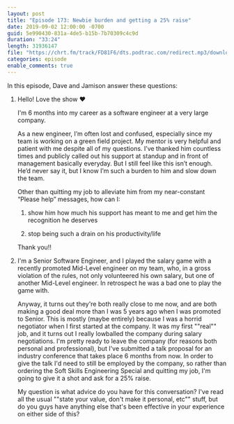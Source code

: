 ```yaml
---
layout: post
title: "Episode 173: Newbie burden and getting a 25% raise"
date: 2019-09-02 12:00:00 -0700
guid: 5e990430-831a-4de5-b15b-7b70309c4c9d
duration: "33:24"
length: 31936147
file: "https://chrt.fm/track/FD81F6/dts.podtrac.com/redirect.mp3/download.softskills.audio/sse-173.mp3"
categories: episode
enable_comments: true
---
```


In this episode, Dave and Jamison answer these questions:

1. Hello! Love the show ❤️
   
   I'm 6 months into my career as a software engineer at a very large company.
   
   As a new engineer, I’m often lost and confused, especially since my team is working on a green field project. My mentor is very helpful and patient with me despite all of my questions. I’ve thanked him countless times and publicly called out his support at standup and in front of management basically everyday. But I still feel like this isn’t enough. He’d never say it, but I know I’m such a burden to him and slow down the team.
   
   Other than quitting my job to alleviate him from my near-constant “Please help” messages, how can I:
   
   1) show him how much his support has meant to me and get him the recognition he deserves
   
   2) stop being such a drain on his productivity/life
   
   Thank you!!


2. I'm a Senior Software Engineer, and I played the salary game with a recently promoted Mid-Level engineer on my team, who, in a gross violation of the rules, not only volunteered his own salary, but one of another Mid-Level engineer. In retrospect he was a bad one to play the game with.
   
   Anyway, it turns out they're both really close to me now, and are both making a good deal more than I was 5 years ago when I was promoted to Senior. This is mostly (maybe entirely) because I was a horrid negotiator when I first started at the company. It was my first ""real"" job, and it turns out I really lowballed the company during salary negotiations. I'm pretty ready to leave the company (for reasons both personal and professional), but I've submitted a talk proposal for an industry conference that takes place 6 months from now. In order to give the talk I'd need to still be employed by the company, so rather than ordering the Soft Skills Engineering Special and quitting my job, I'm going to give it a shot and ask for a 25% raise.
   
   My question is what advice do you have for this conversation? I've read all the usual ""state your value, don't make it personal, etc"" stuff, but do you guys have anything else that's been effective in your experience on either side of this?
